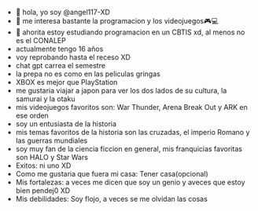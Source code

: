 - 👋 hola, yo soy @angel117-XD
- 👀 me interesa bastante la programacion y los videojuegos🎮💻
- 🌱 ahorita estoy estudiando programacion en un CBTIS xd, al menos no es el CONALEP
- actualmente tengo 16 años
- voy reprobando hasta el receso XD
- chat gpt carrea el semestre
- la prepa no es como en las peliculas gringas
- XBOX es mejor que PlayStation
- me gustaria viajar a japon para ver los dos lados de su cultura, la samurai y la otaku
- mis videojuegos favoritos son: War Thunder, Arena Break Out y ARK en ese orden
- soy un entusiasta de la historia
- mis temas favoritos de la historia son las cruzadas, el imperio Romano y las guerras mundiales
- soy muy fan de la ciencia ficcion en general, mis franquicias favoritas son HALO y Star Wars
- Exitos: ni uno XD
- Como me gustaria que fuera mi casa: Tener casa(opcional)
- Mis fortalezas: a veces me dicen que soy un genio y aveces que estoy bien pendej0 XD
- Mis debilidades: Soy flojo, a veces se me olvidan las cosas


<!---
angel117-XD/angel117-XD is a ✨ special ✨ repository because its `README.md` (this file) appears on your GitHub profile.
You can click the Preview link to take a look at your changes.
--->
